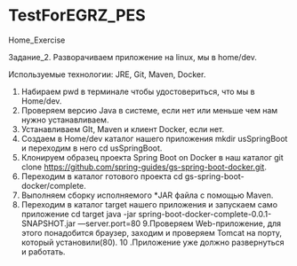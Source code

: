 # TestForEGRZ_PES

Home_Exercise

Задание_2. Разворачиваем приложение на linux, мы в home/dev.

Используемые технологии: JRE, Git, Maven, Docker.

1. Набираем pwd в терминале чтобы удостовериться, что мы в Home/dev.
2. Проверяем версию Java в системе, если нет или меньше чем нам нужно устанавливаем.
3. Устанавливаем GIt, Maven и клиент Docker, если нет.
4. Создаем в Home/dev каталог нашего приложения mkdir usSpringBoot и переходим в него cd usSpringBoot.
5. Клонируем образец проекта Spring Boot on Docker в наш каталог git clone https://github.com/spring-guides/gs-spring-boot-docker.git.
6. Переходим в каталог готового проекта  cd gs-spring-boot-docker/complete.
7. Выполняем сборку исполняемого *JAR файла с помощью Maven.
8. Переходим в каталог target нашего приложения и запускаем само приложение cd target java -jar spring-boot-docker-complete-0.0.1-SNAPSHOT.jar —server.port=80
9.Проверяем Web-приложение, для этого понадобится браузер, заходим и проверяем Tomcat на порту, который установили(80).
10 .Приложение уже должно развернуться и работать.
